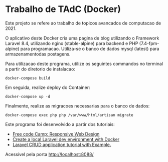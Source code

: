 # Trabalho de TAdC (Docker)
<p>Este projeto se refere ao trabalho de topicos avancados de computacao de 2021.</p>
<p>O aplicativo deste Docker cria uma pagina de blog utilizando o Framework Laravel 8.4, utilizando 
nginx (stable-alpine) para backend e PHP (7.4-fpm-alpine) para programacao. Utiliza-se o banco de dados mysql (latest) para armazenamentodas postagens.</p>
<p>Para utilizacao deste programa, utilize os seguintes commandos no terminal a partir do diretorio de instalacao:</p>
<code>docker-compose build</code>
<p>Em seguida, realize deploy do Container:</p>
<code>docker-compose up -d</code>
<p>Finalmente, realize as migracoes necessarias para o banco de dados:</p>
<code>docker-compose exec php php /var/www/html/artisan migrate</code>
<p>Este programa foi desenvolvido a partir dos tutoriais:</p>
<ul>
    <li>
        <a href="https://www.freecodecamp.org/learn/responsive-web-design/responsive-web-design-projects/" target="_blank">Free code Camp: Responsive Web Design</a>
    </li>
    <li>
        <a href="https://youtu.be/5N6gTVCG_rw" target="_blank">Create a local Laravel dev environment with Docker</a>
    </li>
    <li>
        <a href="https://www.laravelcode.com/post/laravel-8-crud-application-tutorial-with-example" target="_blank">Laravel CRUD application tutorial with Example.</a>
    </li>
</ul>

<p>Acessivel pela porta <a href="http://localhost:8088/" target="_blank" >http://localhost:8088/</a></p>